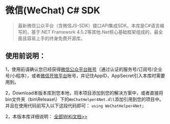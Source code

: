 微信(WeChat) C# SDK
=====
>最新微信公众平台（含微信JS-SDK）接口API集成SDK。本库是C#语言编写的，基于.NET Framework 4.5.2等其他.Net核心基础框架组成的，最全面且容易上手的终身免费开源库。

使用前说明：
-----

1，使用前请确认您已经获得[微信公众平台账号](https://mp.weixin.qq.com/ "点击进入")（通过认证的服务号/订阅号/企业号/小程序），或者[微信开放平台](https://open.weixin.qq.com/ "点击进入")账号，并记住AppID，AppSecret引入本库时需要用到。

2，Download本版本库到您本地，将本项目添加到您的解决方案中，或者直接将bin文件夹（bin\Release\）下的`WeChatHelper4Net.dll`添加引用到您的项目中。并且在使用代码前写入以下这段代码即可：
```using WeChatHelper4Net;```

2，本版本库详细说明： [全部WiKi文档>>](../../wiki/ "点击阅读")
